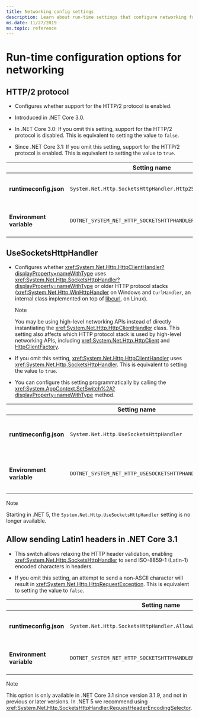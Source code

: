 ```yaml
---
title: Networking config settings
description: Learn about run-time settings that configure networking for .NET Core apps.
ms.date: 11/27/2019
ms.topic: reference
---
```

# Run-time configuration options for networking

## HTTP/2 protocol

- Configures whether support for the HTTP/2 protocol is enabled.

- Introduced in .NET Core 3.0.

- In .NET Core 3.0: If you omit this setting, support for the HTTP/2 protocol is disabled. This is equivalent to setting the value to `false`.

- Since .NET Core 3.1: If you omit this setting, support for the HTTP/2 protocol is enabled. This is equivalent to setting the value to `true`.

| | Setting name | Values |
| - | - | - |
| **runtimeconfig.json** | `System.Net.Http.SocketsHttpHandler.Http2Support` | `false` - disabled<br/>`true` - enabled |
| **Environment variable** | `DOTNET_SYSTEM_NET_HTTP_SOCKETSHTTPHANDLER_HTTP2SUPPORT` | `0` - disabled<br/>`1` - enabled |

## UseSocketsHttpHandler

- Configures whether <xref:System.Net.Http.HttpClientHandler?displayProperty=nameWithType> uses <xref:System.Net.Http.SocketsHttpHandler?displayProperty=nameWithType> or older HTTP protocol stacks (<xref:System.Net.Http.WinHttpHandler> on Windows and `CurlHandler`, an internal class implemented on top of [libcurl](https://curl.haxx.se/libcurl/), on Linux).

  > [!NOTE]
  > You may be using high-level networking APIs instead of directly instantiating the <xref:System.Net.Http.HttpClientHandler> class. This setting also affects which HTTP protocol stack is used by high-level networking APIs, including <xref:System.Net.Http.HttpClient> and [HttpClientFactory](/previous-versions/aspnet/hh995280(v=vs.118)).

- If you omit this setting, <xref:System.Net.Http.HttpClientHandler> uses <xref:System.Net.Http.SocketsHttpHandler>. This is equivalent to setting the value to `true`.

- You can configure this setting programmatically by calling the <xref:System.AppContext.SetSwitch%2A?displayProperty=nameWithType> method.

| | Setting name | Values |
| - | - | - |
| **runtimeconfig.json** | `System.Net.Http.UseSocketsHttpHandler` | `true` - enables the use of <xref:System.Net.Http.SocketsHttpHandler><br/>`false` - enables the use of <xref:System.Net.Http.WinHttpHandler> on Windows or [libcurl](https://curl.haxx.se/libcurl/) on Linux |
| **Environment variable** | `DOTNET_SYSTEM_NET_HTTP_USESOCKETSHTTPHANDLER` | `1` - enables the use of <xref:System.Net.Http.SocketsHttpHandler><br/>`0` - enables the use of <xref:System.Net.Http.WinHttpHandler> on Windows or [libcurl](https://curl.haxx.se/libcurl/) on Linux |

> [!NOTE]
> Starting in .NET 5, the `System.Net.Http.UseSocketsHttpHandler` setting is no longer available.

## Allow sending Latin1 headers in .NET Core 3.1

- This switch allows relaxing the HTTP header validation, enabling <xref:System.Net.Http.SocketsHttpHandler> to send ISO-8859-1 (Latin-1) encoded characters in headers.

- If you omit this setting, an attempt to send a non-ASCII character will result in <xref:System.Net.Http.HttpRequestException>. This is equivalent to setting the value to `false`.

| | Setting name | Values |
| - | - | - |
| **runtimeconfig.json** | `System.Net.Http.SocketsHttpHandler.AllowLatin1Headers` | `false` - disabled<br/>`true` - enabled |
| **Environment variable** | `DOTNET_SYSTEM_NET_HTTP_SOCKETSHTTPHANDLER_ALLOWLATIN1HEADERS` | `0` - disabled<br/>`1` - enabled |

> [!NOTE]
> This option is only available in .NET Core 3.1 since version 3.1.9, and not in previous or later versions. In .NET 5 we recommend using <xref:System.Net.Http.SocketsHttpHandler.RequestHeaderEncodingSelector>.
